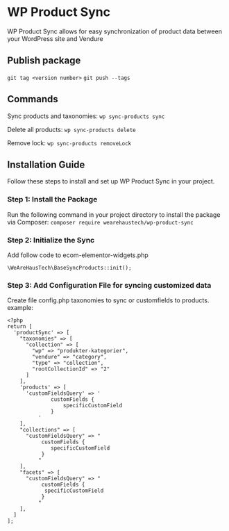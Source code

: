 # WP Product Sync

WP Product Sync allows for easy synchronization of product data between your WordPress site and Vendure

## Publish package

`git tag <version number>`
`git push --tags`

## Commands

Sync products and taxonomies:
`wp sync-products sync`

Delete all products:
`wp sync-products delete`

Remove lock:
`wp sync-products removeLock`

## Installation Guide

Follow these steps to install and set up WP Product Sync in your project.

### Step 1: Install the Package

Run the following command in your project directory to install the package via Composer:
`composer require wearehaustech/wp-product-sync`

### Step 2: Initialize the Sync

Add follow code to ecom-elementor-widgets.php

```
\WeAreHausTech\BaseSyncProducts::init();
```

### Step 3: Add Configuration File for syncing customized data

Create file config.php taxonomies to sync or customfields to products.
example:

```
<?php
return [
  'productSync' => [
    "taxonomies" => [
      "collection" => [
        "wp" => "produkter-kategorier",
        "vendure" => "category",
        "type" => "collection",
        "rootCollectionId" => "2"
      ]
    ],
    'products' => [
      'customFieldsQuery' => '
              customFields {
                  specificCustomField
              }
          '
    ],
    "collections" => [
      "customFieldsQuery" => "
           customFields {
              specificCustomField
           }
          "
    ],
    "facets" => [
      "customFieldsQuery" => "
           customFields {
            specificCustomField
           }
          "
    ],
  ]
];
```
